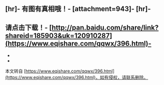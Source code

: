  \[hr\]-
有图有真相哦！-
\[attachment=943\]-
 \[hr\]-
-
请点击下载！-
[http://pan.baidu.com/share/link?shareid=185903&uk=120910287](https://www.eqishare.com/qqwx/396.html)-
-
-

-

本文转自 [https://www.eqishare.com/qqwx/396.html](https://www.eqishare.com/qqwx/396.html)，如有侵权，请联系删除。